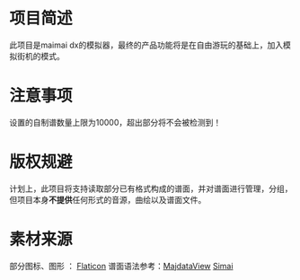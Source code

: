# 项目简述
此项目是maimai dx的模拟器，最终的产品功能将是在自由游玩的基础上，加入模拟街机的模式。

# 注意事项
设置的自制谱数量上限为10000，超出部分将不会被检测到！

# 版权规避
计划上，此项目将支持读取部分已有格式构成的谱面，并对谱面进行管理，分组，但项目本身**不提供**任何形式的音源，曲绘以及谱面文件。

# 素材来源
部分图标、图形 ： <a href="https://www.flaticon.com/free-icons/vinyl" title="vinyl icons">Flaticon</a>
谱面语法参考：<a href="https://github.com/LingFeng-bbben/MajdataView/wiki/%E6%80%8E%E6%A0%B7%E5%86%99%E8%B0%B1%EF%BC%9F#3-slide-">MajdataView</a>       <a href="https://w.atwiki.jp/simai/pages/1002.html">Simai</a>